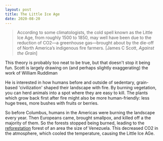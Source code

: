 ```yaml
---
layout: post
title: The Little Ice Age
date: 2020-08-20
---
```




> According to some climatologists, the cold spell known as the Little Ice Age, from roughly 1500 to 1850, may well have been due to the reduction of CO2—a greenhouse gas—brought about by the die-off of North America’s indigenous fire farmers. [James C Scott, *Against the Grain*]

This theory is probably too neat to be true, but that doesn't stop it being fun. Scott is largely drawing on (and perhaps slightly exaggerating) the work of William Ruddiman

He is interested in how humans before and outside of sedentary, grain-based 'civilization' shaped their landscape with fire. By burning vegetation, you can herd animals into a spot where they are easy to kill. The plants which grow back first after fire might also be more human-friendly: less huge trees, more bushes with fruits or berries.

So before Columbus, humans in the Americas were burning the landscape every year. Then Europeans came, brought smallpox, and killed off a the majority of them. So the forests stopped being burned, leading to the [reforestation](https://sci-hub.se/https://journals.sagepub.com/doi/abs/10.1177/0959683611404578) forest of an area the size of Venezuela. This decreased CO2 in the atmosphere, which cooled the temperature, causing the Little Ice AGe.